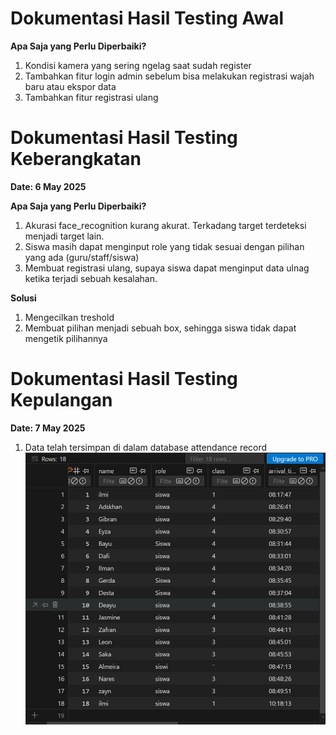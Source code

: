 # Dokumentasi Hasil Testing Awal
**Apa Saja yang Perlu Diperbaiki?**
1. Kondisi kamera yang sering ngelag saat sudah register
2. Tambahkan fitur login admin sebelum bisa melakukan registrasi wajah baru atau ekspor data
3. Tambahkan fitur registrasi ulang

# Dokumentasi Hasil Testing Keberangkatan
**Date: 6 May 2025**

**Apa Saja yang Perlu Diperbaiki?**
1. Akurasi face_recognition kurang akurat. Terkadang target terdeteksi menjadi target lain.
2. Siswa masih dapat menginput role yang tidak sesuai dengan pilihan yang ada (guru/staff/siswa)
3. Membuat registrasi ulang, supaya siswa dapat menginput data ulnag ketika terjadi sebuah kesalahan.

**Solusi**
1. Mengecilkan treshold
2. Membuat pilihan menjadi sebuah box, sehingga siswa tidak dapat mengetik pilihannya

# Dokumentasi Hasil Testing Kepulangan
**Date: 7 May 2025**
1. Data telah tersimpan di dalam database attendance record
![Teks Alternatif](../image/School%20Attendace.jpeg)